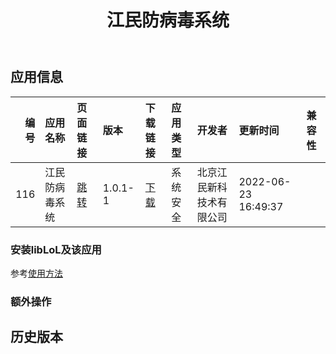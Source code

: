 ﻿---
id: 116
title: 江民防病毒系统
toc: true
weight: 116
---

## 应用信息 
|   编号 | 应用名称    | 页面链接                                       | 版本      | 下载链接                                                                                     | 应用类型   | 开发者          | 更新时间                | 兼容性   |
|-----:|:--------|:-------------------------------------------|:--------|:-----------------------------------------------------------------------------------------|:-------|:-------------|:--------------------|:------|
|  116 | 江民防病毒系统 | [跳转](http://app.loongapps.cn/#/detail/116) | 1.0.1-1 | [下载](http://113.24.212.22:8090/upload/file/jiangmin-kvclient_1.0.1-1_loongsonarch64.deb) | 系统安全   | 北京江民新科技术有限公司 | 2022-06-23 16:49:37 |       |
### 安装libLoL及该应用 
参考[使用方法](/docs/usage) 
### 额外操作 


## 历史版本 
 